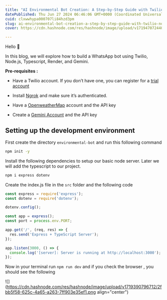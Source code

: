 ```yaml
---
title: "AI Environmental Bot Creation: A Step-by-Step Guide with Twilio, Node.js, Gemini, and Render"
datePublished: Thu Jun 27 2024 06:46:06 GMT+0000 (Coordinated Universal Time)
cuid: clxwwhypa000707li84hzd3pm
slug: ai-environmental-bot-creation-a-step-by-step-guide-with-twilio-nodejs-gemini-and-render
cover: https://cdn.hashnode.com/res/hashnode/image/upload/v1719470724401/d35d9ddd-6b0e-4eac-8896-24a569f47ad5.png

---
```


Hello 👋

In this blog, we will explore how to build a WhatsApp bot using Twilio, Node.js, Typescript, Render, and Gemini.

**Pre-requisites :**

* Have a Twilio account. If you don’t have one, you can register for a [trial account](https://www.twilio.com/try-twilio)
    
* Install [Ngrok](https://ngrok.com/) and make sure it’s authenticated.
    
* Have a [OpenweatherMap](https://openweathermap.org/) account and the API key
    
* Create a [Gemini Account](https://aistudio.google.com/app/apikey) and the API key
    

## Setting up the development environment

First create the directory `environmental-bot` and run this following command

```bash
npm init -y
```

Install the following dependencies to setup our basic node server. Later we will add the typescript to our project.

```bash
npm i express dotenv
```

Create the index.js file in the `src` folder and the following code

```javascript
const express = require('express');
const dotenv = require('dotenv');

dotenv.config();

const app = express();
const port = process.env.PORT;

app.get('/', (req, res) => {
  res.send('Express + TypeScript Server');
});

app.listen(3000, () => {
  console.log('[server]: Server is running at http://localhost:3000');
});
```

Now in your terminal run `npm run dev` and if you check the browser , you should see the following

![](https://cdn.hashnode.com/res/hashnode/image/upload/v1719390796712/2fbb5f58-625c-4a65-a263-7ff903e35ef1.png align="center")